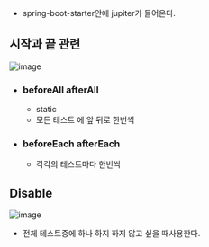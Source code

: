 - spring-boot-starter안에 jupiter가 들어온다.

## 시작과 끝 관련

![image](https://user-images.githubusercontent.com/108928206/203884619-1091cfa5-7faa-43b3-aacd-e3cebccbe66d.png)

- ### beforeAll afterAll

  - static
  - 모든 테스트 에 앞 뒤로 한번씩

- ### beforeEach afterEach

  - 각각의 테스트마다 한번씩

## Disable

![image](https://user-images.githubusercontent.com/108928206/203886312-a88b6ee0-e477-476d-8dae-50917c4609b9.png)

- 전체 테스트중에 하나 하지 하지 않고 싶을 때사용한다.
